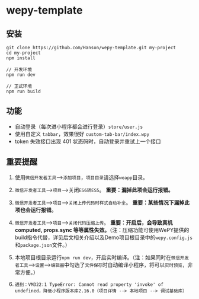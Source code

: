 # wepy-template


## 安装

```
git clone https://github.com/Hanson/wepy-template.git my-project
cd my-project
npm install

// 开发环境
npm run dev

// 正式环境
npm run build
```

## 功能

* 自动登录（每次进小程序都会进行登录）`store/user.js`
* 使用自定义 `tabbar`，效果很好 `custom-tab-bar/index.wpy`
* token 失效接口出现 401 状态码时，自动登录并重试上一个接口



## 重要提醒

1. 使用`微信开发者工具`-->`添加项目`，`项目目录`请选择`weapp`目录。

2. `微信开发者工具`-->`项目`-->关闭`ES6转ES5`。 **重要：漏掉此项会运行报错。**

3. `微信开发者工具`-->`项目`-->`关闭上传代码时样式自动补全`。 **重要：某些情况下漏掉此项也会运行报错。**

4. `微信开发者工具`-->`项目`-->`关闭代码压缩上传`。 **重要：开启后，会导致真机computed, props.sync 等等属性失效。**（注：压缩功能可使用WePY提供的build指令代替，详见后文相关介绍以及Demo项目根目录中的`wepy.config.js`和`package.json`文件。）

5. 本地项目根目录运行`npm run dev`，开启实时编译。（注：如果同时在`微信开发者工具`-->`设置`-->`编辑器`中勾选了`文件保存`时自动编译小程序，将可以`实时预览`，非常方便。）

6. `遇到：VM322:1 TypeError: Cannot read property 'invoke' of undefined，降低小程序版本库2.16.0（项目详情 --> 本地项目 --> 调试基础库）`

